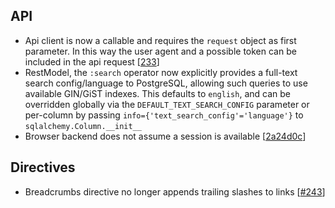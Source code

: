 ## API
* Api client is now a callable and requires the ``request`` object as first parameter.
  In this way the user agent and a possible token can be included in the api request
  [[233](https://github.com/quantmind/lux/pull/233)]
* RestModel, the ``:search`` operator now explicitly provides a full-text search config/language to PostgreSQL,
  allowing such queries to use available GIN/GiST indexes. This defaults to `english`, and can be overridden
  globally via the `DEFAULT_TEXT_SEARCH_CONFIG` parameter or per-column by passing
  `info={'text_search_config'='language'}` to `sqlalchemy.Column.__init__`
* Browser backend does not assume a session is available [[2a24d0c](https://github.com/quantmind/lux/commit/2a24d0c8b2513dda41cd86952b42f0b3c3184d76)]

## Directives
* Breadcrumbs directive no longer appends trailing slashes to links [[#243](https://github.com/quantmind/lux/pull/243)]
